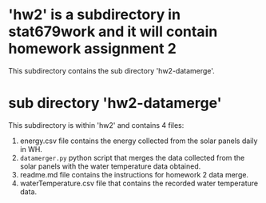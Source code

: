 # 'hw2' is a subdirectory in stat679work and it will contain homework assignment 2

This subdirectory contains the sub directory 'hw2-datamerge'.

# sub directory 'hw2-datamerge'

This subdirectory is within 'hw2' and contains 4 files:

1. energy.csv file contains the energy collected from the solar panels daily in WH.
2. `datamerger.py` python script that merges the data collected from the solar
    panels with the water temperature data obtained.
3. readme.md file contains the instructions for homework 2 data merge.
4. waterTemperature.csv file that contains the recorded water temperature data.
